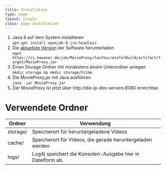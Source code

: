 ```yaml
---
title: Installation
type: page
layout: single
class: page-installation
---
```


1. Java 8 auf dem System installieren  
	```apt-get install openjdk-8-jre-headless```
2. Die [aktuellste Version](https://ci.howaner.de/job/MovieProxy/) der Software herunterladen  
	```wget https://ci.howaner.de/job/MovieProxy/lastSuccessfulBuild/artifact/target/MovieProxy.jar```
3. Einen Storage Ordner mit mindestens einem Unterordner anlegen  
	```mkdir storage && mkdir storage/Filme```
3. Die MovieProxy.jar mit Java ausführen  
	```java -jar MovieProxy.jar```
4. Der MovieProxy ist jetzt über http://die-ip-des-servers:8080 erreichbar.

# Verwendete Ordner

| Ordner    | Verwendung                                                 |
|-----------|------------------------------------------------------------|
| storage/  | Speicherort für heruntergeladene Videos                    |
| cache/    | Speicherort für Videos, die gerade heruntergeladen werden  |
| logs/     | Log4j speichert die Konsolen-Ausgabe hier in Dateiform ab. |
